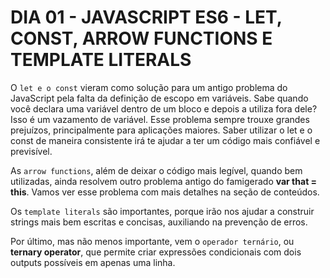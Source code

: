 # DIA 01 - JAVASCRIPT ES6 - LET, CONST, ARROW FUNCTIONS E TEMPLATE LITERALS

O `let e o const` vieram como solução para um antigo problema do JavaScript pela falta da definição de escopo em variáveis. Sabe quando você declara uma variável dentro de um bloco e depois a utiliza fora dele? Isso é um vazamento de variável. Esse problema sempre trouxe grandes prejuízos, principalmente para aplicações maiores. Saber utilizar o let e o const de maneira consistente irá te ajudar a ter um código mais confiável e previsível.

As `arrow functions`, além de deixar o código mais legível, quando bem utilizadas, ainda resolvem outro problema antigo do famigerado **var that = this**. Vamos ver esse problema com mais detalhes na seção de conteúdos.

Os `template literals` são importantes, porque irão nos ajudar a construir strings mais bem escritas e concisas, auxiliando na prevenção de erros.

Por último, mas não menos importante, vem o `operador ternário`, ou **ternary operator**, que permite criar expressões condicionais com dois outputs possíveis em apenas uma linha.